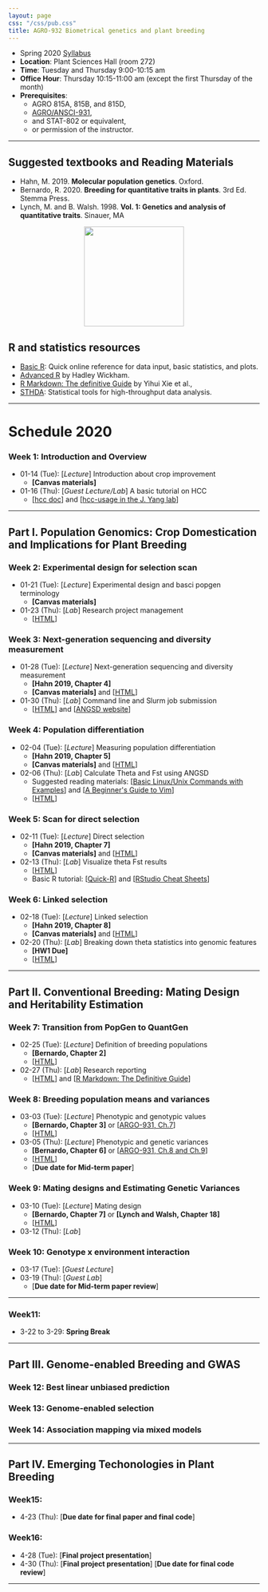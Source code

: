 ```yaml
---
layout: page
css: "/css/pub.css"
title: AGRO-932 Biometrical genetics and plant breeding
---
```



- Spring 2020 [Syllabus](img/Syllabus_AGRO932.pdf)
- **Location**: Plant Sciences Hall (room 272)
- **Time**: Tuesday and Thursday 9:00-10:15 am
- **Office Hour**: Thursday 10:15-11:00 am (except the first Thursday of the month) 
- **Prerequisites**: 
  - AGRO 815A, 815B, and 815D, 
  - [AGRO/ANSCI-931](https://jyanglab.com/AGRO-931/), 
  - and	STAT-802 or equivalent, 
  - or permission of the instructor.

------------

## Suggested textbooks and Reading Materials

- Hahn, M. 2019. __Molecular population genetics__. Oxford.
- Bernardo, R. 2020. __Breeding for quantitative traits in plants__. 3rd Ed. Stemma Press. 
- Lynch, M. and B. Walsh. 1998. __Vol. 1: Genetics and analysis of quantitative traits__. Sinauer, MA  

<p align="center">
  <img src="https://i.imgur.com/tSfGg4c.png" height="200px">
</p>

## R and statistics resources

- [Basic R](https://www.statmethods.net/): Quick online reference for data input, basic statistics, and plots.
- [Advanced R](http://adv-r.had.co.nz/) by Hadley Wickham.
- [R Markdown: The definitive Guide](https://bookdown.org/yihui/rmarkdown/) by Yihui Xie et al.,
- [STHDA](http://www.sthda.com/english/): Statistical tools for high-throughput data analysis.

--------------------

# Schedule 2020

### **Week 1**: Introduction and Overview
- 01-14 (Tue): [_Lecture_] Introduction about crop improvement 
  - __[Canvas materials]__ 
- 01-16 (Thu): [_Guest Lecture/Lab_] A basic tutorial on HCC 
  - [[hcc doc](https://hcc.unl.edu/docs/)] and [[hcc-usage in the J. Yang lab](https://jyanglab.com/2018-09-06-hcc/)]

----------------

## Part I. Population Genomics: Crop Domestication and Implications for Plant Breeding

### **Week 2**: Experimental design for selection scan
- 01-21 (Tue): [_Lecture_] Experimental design and basci popgen terminology
  - __[Canvas materials]__ 
- 01-23 (Thu): [_Lab_] Research project management 
  - [[HTML](https://jyanglab.com/AGRO-932/chapters/a1.2-lab/proj_managment.html#1)] 

### **Week 3**: Next-generation sequencing and diversity measurement 

- 01-28 (Tue): [_Lecture_] Next-generation sequencing and diversity measurement 
  - __[Hahn 2019, Chapter 4]__
  - __[Canvas materials]__ and [[HTML](https://jyanglab.com/AGRO-932/chapters/a1.1-popgen/hahn_c3_theta.html#1)]
- 01-30 (Thu): [_Lab_] Command line and Slurm job submission
  - [[HTML](https://jyanglab.com/AGRO-932/chapters/a1.2-lab/w3lab.html)] and [[ANGSD website](http://www.popgen.dk/angsd/index.php/ANGSD)]

### **Week 4**: Population differentiation
- 02-04 (Tue): [_Lecture_] Measuring population differentiation
  - __[Hahn 2019, Chapter 5]__
  - __[Canvas materials]__ and [[HTML](https://jyanglab.com/AGRO-932/chapters/a1.1-popgen/c5_pops.html#1)]
- 02-06 (Thu): [_Lab_] Calculate Theta and Fst using ANGSD
  - Suggested reading materials: [[Basic Linux/Unix Commands with Examples](https://www.guru99.com/must-know-linux-commands.html)] and [[A Beginner's Guide to Vim](https://www.linux.com/tutorials/vim-101-beginners-guide-vim/)]
  - [[HTML](https://jyanglab.com/AGRO-932/chapters/a1.2-lab/w4lab.html#1)]

### **Week 5**: Scan for direct selection
- 02-11 (Tue): [_Lecture_] Direct selection
  - __[Hahn 2019, Chapter 7]__
  - __[Canvas materials]__ and [[HTML](https://jyanglab.com/AGRO-932/chapters/a1.1-popgen/c7_direct_sel.html#1)]
- 02-13 (Thu): [_Lab_] Visualize theta Fst results
  - [[HTML](https://jyanglab.com/AGRO-932/chapters/a1.2-lab/w5lab.html#1)]
  - Basic R tutorial: [[Quick-R](https://www.statmethods.net/)] and [[RStudio Cheat Sheets](https://rstudio.com/resources/cheatsheets/)]

### **Week 6**: Linked selection
- 02-18 (Tue): [_Lecture_] Linked selection
  - __[Hahn 2019, Chapter 8]__
  - __[Canvas materials]__ and [[HTML](https://jyanglab.com/AGRO-932/chapters/a1.1-popgen/c8_linked_sel.html#1)]
- 02-20 (Thu): [_Lab_] Breaking down theta statistics into genomic features
  - __[HW1 Due]__
  - [[HTML](https://jyanglab.com/AGRO-932/chapters/a1.2-lab/w6lab.html#1)]

----------

## Part II. Conventional Breeding: Mating Design and Heritability Estimation

### **Week 7**: Transition from PopGen to QuantGen
- 02-25 (Tue): [_Lecture_] Definition of breeding populations
  - __[Bernardo, Chapter 2]__
  - [[HTML](https://jyanglab.com/AGRO-932/chapters/a2.1-qg/rex1_plant_breeding.html#1)]
- 02-27 (Thu): [_Lab_] Research reporting
  - [[HTML](https://jyanglab.com/AGRO-932/chapters/a2.2-lab/w7lab.html)] and [[R Markdown: The Definitive Guide](https://bookdown.org/yihui/rmarkdown/)]

### **Week 8**: Breeding population means and variances
- 03-03 (Tue): [_Lecture_] Phenotypic and genotypic values
  - __[Bernardo, Chapter 3]__ or [[ARGO-931, Ch.7](https://jyanglab.com/AGRO-931/)]
  - [[HTML](https://jyanglab.com/AGRO-932/chapters/a2.1-qg/rex2_value.html#1)]
- 03-05 (Thu): [_Lecture_] Phenotypic and genetic variances
  - __[Bernardo, Chapter 6]__ or [[ARGO-931, Ch.8 and Ch.9](https://jyanglab.com/AGRO-931/)]
  - [[HTML](https://jyanglab.com/AGRO-932/chapters/a2.1-qg/rex6_variance.html#1)]
  - [__Due date for Mid-term paper__]

### **Week 9**: Mating designs and Estimating Genetic Variances
- 03-10 (Tue): [_Lecture_] Mating design
  - __[Bernardo, Chapter 7]__ or __[Lynch and Walsh, Chapter 18]__
  - [[HTML]()]
- 03-12 (Thu): [_Lab_]

### **Week 10**: Genotype x environment interaction
- 03-17 (Tue): [_Guest Lecture_]
- 03-19 (Thu): [_Guest Lab_]
  - [__Due date for Mid-term paper review__]

----------

### **Week11**: 
- 3-22 to 3-29: __Spring Break__

---------------------

## Part III. Genome-enabled Breeding and GWAS

### **Week 12**: Best linear unbiased prediction

### **Week 13**: Genome-enabled selection

### **Week 14**: Association mapping via mixed models


---------------------

## Part IV. Emerging Techonologies in Plant Breeding

### **Week15**: 

- 4-23 (Thu): [__Due date for final paper and final code__]

### **Week16**: 
- 4-28 (Tue): [__Final project presentation__]
- 4-30 (Thu): [__Final project presentation__] [__Due date for final code review__]

------------



<!--

### **Week 2**: Variance components and heritability estimation 
- 10/28 (M): Average effect of an allele, [[HTML]()]
- 10/30 (W): Breeding value, [[HTML]()]
- 11/01 (F): Dominance and Interaction, [[HTML]()]

### **Week 3**: Genetic components of variance
- 11/01 (F): Variance partitioning, [[HTML](chapters/Ch8/Ch8_c1.html#1)], [[HW1](hw/hw2019/AGRO_981_homework3.pdf)]
- 11/04 (M): Variance partitioning (continuous), [[HTML](chapters/Ch8/Ch8_p2.html#1)]
- 11/06 (W): Heritability and Repeatability, [[HTML](chapters/Ch8/Ch8_p3.html#1)]

-------


### **Week 4**: Resemblance between relatives
- 11/08 (F): Covariance, [[HTML](chapters/Ch9/Ch9_c2.html#1)]
- 11/11 (M): Genetic covariance, [[HTML](chapters/Ch9/Ch9_c3.html#1)]
- 11/13 (W): Environmental covariance,  [[HTML](chapters/Ch9/Ch9_c4.html#1)]

### __Exam III__:
- __11/15 (F): 7:30-8:50__

### **Week 5**: Best Linear Unbiased Predictor (BLUP)
- 11/18 (M): Estimation of heritability,  [[HTML](chapters/Ch10/Ch10_c1.html#1)]
- 11/20 (W): Precision of estimates,  [[HTML](chapters/Ch10/Ch10_c2.html#1)], [[lab](chapters/Ch10/lab9-10.html#1)], [peer-review papers posted]

### **Week 6**: Predicting response to selection
- 11/22 (F): The breeder's equation, [[HTML](chapters/Ch11/Ch11_c1.html#1)]
- 11/25 (M): Variability in response, [[HTML](chapters/Ch11/Ch11-c2.html#1)], [__Due date for peer-review__]

 __Thanksgiving Vacation__

### **Week 7**: Selection: Empirical results and interpretation
- 12/02 (M): Asymmetry of responses [[HTML](chapters/Ch12/Ch12-c1.html#1)]
- 12/04 (W): Long-term results [[HTML](chapters/Ch12/Ch12-c2.html#1)], [[HW2](hw/hw2019/AGRO_981_homework4.pdf)]


### **Week 8**: Inbreeding and crossbreeding
- 12/06 (F): Inbreeding depression and heterosis [[HTML](chapters/Ch14/Ch14-c1.html#1)]


### **Week 9**: Correlated traits
- 12/06 (F): Correlated responses to selection [[HTML](chapters/Ch19/Ch19-c1.html#1)]
- 12/09 (M): Index selection [[HTML](chapters/Ch19/Ch19-c2.html#1)]

### **Week 10**: Quantitative trait loci 
- 12/11 (W): QTL: Single-marker analysis [[HTML](chapters/Ch21-2019/Ch21_2019-c1.html#1)]
- 12/13 (M): QTL: Interval Mapping [[HTML](chapters/Ch21-2019/Ch21_2019-c2.html#1)]

### **Week11**: 

 __Thanksgiving Vacation__


### **Week 12**: Correlated traits
- 12/06 (F): Correlated responses to selection [[HTML](chapters/Ch19/Ch19-c1.html#1)]
- 12/09 (M): Index selection [[HTML](chapters/Ch19/Ch19-c2.html#1)]

### **Week 13**: Quantitative trait loci 
- 12/11 (W): QTL: Single-marker analysis [[HTML](chapters/Ch21-2019/Ch21_2019-c1.html#1)]
- 12/13 (M): QTL: Interval Mapping [[HTML](chapters/Ch21-2019/Ch21_2019-c2.html#1)]

### **Week 14**: Inbreeding and crossbreeding
- 12/06 (F): Inbreeding depression and heterosis [[HTML](chapters/Ch14/Ch14-c1.html#1)]


### **Week 15**: Correlated traits
- 12/06 (F): Correlated responses to selection [[HTML](chapters/Ch19/Ch19-c1.html#1)]
- 12/09 (M): Index selection [[HTML](chapters/Ch19/Ch19-c2.html#1)]

### **Week 16**: Quantitative trait loci 
- 12/11 (W): QTL: Single-marker analysis [[HTML](chapters/Ch21-2019/Ch21_2019-c1.html#1)]
- 12/13 (M): QTL: Interval Mapping [[HTML](chapters/Ch21-2019/Ch21_2019-c2.html#1)]

### **Final exam**
- 12/18 (W): 7:30-9:30am
-->
